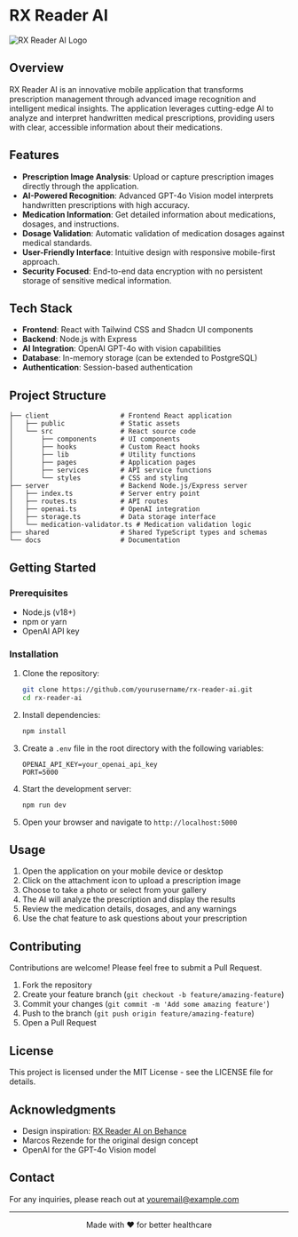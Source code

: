 # RX Reader AI

![RX Reader AI Logo](./client/public/logo.png)

## Overview

RX Reader AI is an innovative mobile application that transforms prescription management through advanced image recognition and intelligent medical insights. The application leverages cutting-edge AI to analyze and interpret handwritten medical prescriptions, providing users with clear, accessible information about their medications.

## Features

- **Prescription Image Analysis**: Upload or capture prescription images directly through the application.
- **AI-Powered Recognition**: Advanced GPT-4o Vision model interprets handwritten prescriptions with high accuracy.
- **Medication Information**: Get detailed information about medications, dosages, and instructions.
- **Dosage Validation**: Automatic validation of medication dosages against medical standards.
- **User-Friendly Interface**: Intuitive design with responsive mobile-first approach.
- **Security Focused**: End-to-end data encryption with no persistent storage of sensitive medical information.

## Tech Stack

- **Frontend**: React with Tailwind CSS and Shadcn UI components
- **Backend**: Node.js with Express
- **AI Integration**: OpenAI GPT-4o with vision capabilities
- **Database**: In-memory storage (can be extended to PostgreSQL)
- **Authentication**: Session-based authentication

## Project Structure

```
├── client                  # Frontend React application
│   ├── public              # Static assets
│   └── src                 # React source code
│       ├── components      # UI components
│       ├── hooks           # Custom React hooks
│       ├── lib             # Utility functions
│       ├── pages           # Application pages
│       ├── services        # API service functions
│       └── styles          # CSS and styling
├── server                  # Backend Node.js/Express server
│   ├── index.ts            # Server entry point
│   ├── routes.ts           # API routes
│   ├── openai.ts           # OpenAI integration
│   ├── storage.ts          # Data storage interface
│   └── medication-validator.ts # Medication validation logic
├── shared                  # Shared TypeScript types and schemas
└── docs                    # Documentation
```

## Getting Started

### Prerequisites

- Node.js (v18+)
- npm or yarn
- OpenAI API key

### Installation

1. Clone the repository:
   ```bash
   git clone https://github.com/yourusername/rx-reader-ai.git
   cd rx-reader-ai
   ```

2. Install dependencies:
   ```bash
   npm install
   ```

3. Create a `.env` file in the root directory with the following variables:
   ```
   OPENAI_API_KEY=your_openai_api_key
   PORT=5000
   ```

4. Start the development server:
   ```bash
   npm run dev
   ```

5. Open your browser and navigate to `http://localhost:5000`

## Usage

1. Open the application on your mobile device or desktop
2. Click on the attachment icon to upload a prescription image
3. Choose to take a photo or select from your gallery
4. The AI will analyze the prescription and display the results
5. Review the medication details, dosages, and any warnings
6. Use the chat feature to ask questions about your prescription

## Contributing

Contributions are welcome! Please feel free to submit a Pull Request.

1. Fork the repository
2. Create your feature branch (`git checkout -b feature/amazing-feature`)
3. Commit your changes (`git commit -m 'Add some amazing feature'`)
4. Push to the branch (`git push origin feature/amazing-feature`)
5. Open a Pull Request

## License

This project is licensed under the MIT License - see the LICENSE file for details.

## Acknowledgments

- Design inspiration: [RX Reader AI on Behance](https://www.behance.net/gallery/184143913/RX-Reader-AI-(Mobile-App))
- Marcos Rezende for the original design concept
- OpenAI for the GPT-4o Vision model

## Contact

For any inquiries, please reach out at youremail@example.com

---

<p align="center">Made with ❤️ for better healthcare</p>